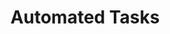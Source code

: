 ---
title: "Automated Tasks"
description: "Configured tasks that run according to a set schedule."
weight: 1
---